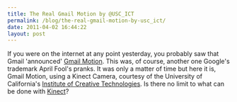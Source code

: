 ```yaml
---
title: The Real Gmail Motion by @USC_ICT
permalink: /blog/the-real-gmail-motion-by-usc_ict/
date: 2011-04-02 16:44:22
layout: post
---
```


If you were on the internet at any point yesterday, you probably saw that Gmail 'announced' [Gmail Motion](http://mail.google.com/mail/help/motion.html). This was, of course, another one Google's trademark April Fool's pranks. It was only a matter of time but here it is, Gmail Motion, using a Kinect Camera, courtesy of the University of California's [Institute of Creative Technologies](http://ict.usc.edu/).  Is there no limit to what can be done with [Kinect](http://kinecthacks.net/)?